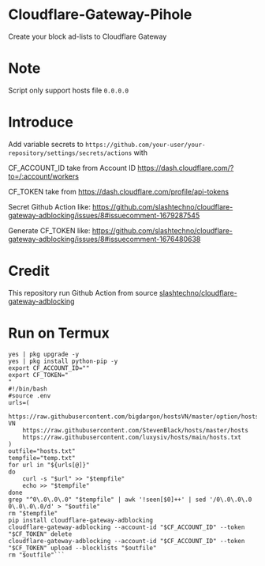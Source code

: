 # Cloudflare-Gateway-Pihole
Create your block ad-lists to Cloudflare Gateway

# Note
Script only support hosts file `0.0.0.0`

# Introduce
Add variable secrets to 
`https://github.com/your-user/your-repository/settings/secrets/actions`
with

CF_ACCOUNT_ID take from Account ID https://dash.cloudflare.com/?to=/:account/workers

CF_TOKEN take from https://dash.cloudflare.com/profile/api-tokens

Secret Github Action like:
</img>https://github.com/slashtechno/cloudflare-gateway-adblocking/issues/8#issuecomment-1679287545<img>

Generate CF_TOKEN like:
</img>https://github.com/slashtechno/cloudflare-gateway-adblocking/issues/8#issuecomment-1676480638<img>

# Credit
This repository run Github Action from source [slashtechno/cloudflare-gateway-adblocking](https://github.com/slashtechno/cloudflare-gateway-adblocking)

# Run on Termux 

```
yes | pkg upgrade -y
yes | pkg install python-pip -y
export CF_ACCOUNT_ID=""
export CF_TOKEN="
"
#!/bin/bash
#source .env
urls=(
    https://raw.githubusercontent.com/bigdargon/hostsVN/master/option/hosts-VN
    https://raw.githubusercontent.com/StevenBlack/hosts/master/hosts
    https://raw.githubusercontent.com/luxysiv/hosts/main/hosts.txt
)
outfile="hosts.txt"
tempfile="temp.txt"
for url in "${urls[@]}"
do
    curl -s "$url" >> "$tempfile"
    echo >> "$tempfile"
done
grep "^0\.0\.0\.0" "$tempfile" | awk '!seen[$0]++' | sed '/0\.0\.0\.0 0\.0\.0\.0/d' > "$outfile"
rm "$tempfile"
pip install cloudflare-gateway-adblocking
cloudflare-gateway-adblocking --account-id "$CF_ACCOUNT_ID" --token "$CF_TOKEN" delete
cloudflare-gateway-adblocking --account-id "$CF_ACCOUNT_ID" --token "$CF_TOKEN" upload --blocklists "$outfile"
rm "$outfile"```
